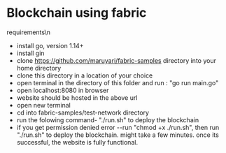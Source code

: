 # Blockchain using fabric
requirements\n
- install go, version 1.14+
- install gin
- clone https://github.com/maruyari/fabric-samples directory into your home directory
- clone this directory in a location of your choice
- open terminal in the directory of this folder and run : "go run main.go"
- open localhost:8080 in browser
- website should be hosted in the above url
- open new terminal 
- cd into fabric-samples/test-network directory 
- run the folowing command- "./run.sh"  to deploy the blockchain
- if you get permission denied error
  --run  "chmod +x ./run.sh", then run "./run.sh" to deploy the blockchain. might take a few minutes. once its successful, the website is fully functional.
